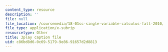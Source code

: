 ```yaml
---
content_type: resource
description: ''
file: null
file_location: /coursemedia/18-01sc-single-variable-calculus-fall-2010/c86bd8d60c6951799e8691657d2d8813_5q_3FDOkVRQ.vtt
file_type: application/x-subrip
resourcetype: Other
title: 3play caption file
uid: c86bd8d6-0c69-5179-9e86-91657d2d8813
---
```

